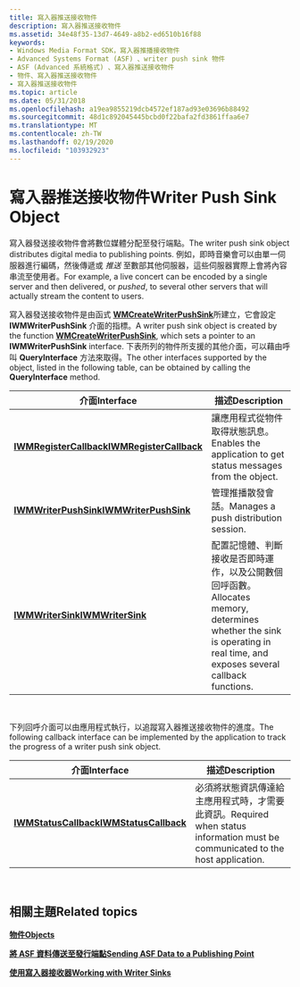 ```yaml
---
title: 寫入器推送接收物件
description: 寫入器推送接收物件
ms.assetid: 34e48f35-13d7-4649-a8b2-ed6510b16f88
keywords:
- Windows Media Format SDK，寫入器推播接收物件
- Advanced Systems Format (ASF) 、writer push sink 物件
- ASF (Advanced 系統格式) 、寫入器推送接收物件
- 物件、寫入器推送接收物件
- 寫入器推送接收物件
ms.topic: article
ms.date: 05/31/2018
ms.openlocfilehash: a19ea9855219dcb4572ef187ad93e03696b88492
ms.sourcegitcommit: 48d1c892045445bcbd0f22bafa2fd3861ffaa6e7
ms.translationtype: MT
ms.contentlocale: zh-TW
ms.lasthandoff: 02/19/2020
ms.locfileid: "103932923"
---
```

# <a name="writer-push-sink-object"></a><span data-ttu-id="91a1e-108">寫入器推送接收物件</span><span class="sxs-lookup"><span data-stu-id="91a1e-108">Writer Push Sink Object</span></span>

<span data-ttu-id="91a1e-109">寫入器發送接收物件會將數位媒體分配至發行端點。</span><span class="sxs-lookup"><span data-stu-id="91a1e-109">The writer push sink object distributes digital media to publishing points.</span></span> <span data-ttu-id="91a1e-110">例如，即時音樂會可以由單一伺服器進行編碼，然後傳遞或 *推送* 至數部其他伺服器，這些伺服器實際上會將內容串流至使用者。</span><span class="sxs-lookup"><span data-stu-id="91a1e-110">For example, a live concert can be encoded by a single server and then delivered, or *pushed*, to several other servers that will actually stream the content to users.</span></span>

<span data-ttu-id="91a1e-111">寫入器發送接收物件是由函式 [**WMCreateWriterPushSink**](/previous-versions/windows/desktop/api/Wmsdkidl/nf-wmsdkidl-wmcreatewriterpushsink)所建立，它會設定 **IWMWriterPushSink** 介面的指標。</span><span class="sxs-lookup"><span data-stu-id="91a1e-111">A writer push sink object is created by the function [**WMCreateWriterPushSink**](/previous-versions/windows/desktop/api/Wmsdkidl/nf-wmsdkidl-wmcreatewriterpushsink), which sets a pointer to an **IWMWriterPushSink** interface.</span></span> <span data-ttu-id="91a1e-112">下表所列的物件所支援的其他介面，可以藉由呼叫 **QueryInterface** 方法來取得。</span><span class="sxs-lookup"><span data-stu-id="91a1e-112">The other interfaces supported by the object, listed in the following table, can be obtained by calling the **QueryInterface** method.</span></span>



| <span data-ttu-id="91a1e-113">介面</span><span class="sxs-lookup"><span data-stu-id="91a1e-113">Interface</span></span>                                          | <span data-ttu-id="91a1e-114">描述</span><span class="sxs-lookup"><span data-stu-id="91a1e-114">Description</span></span>                                                                                                      |
|----------------------------------------------------|------------------------------------------------------------------------------------------------------------------|
| [<span data-ttu-id="91a1e-115">**IWMRegisterCallback**</span><span class="sxs-lookup"><span data-stu-id="91a1e-115">**IWMRegisterCallback**</span></span>](/previous-versions/windows/desktop/api/wmsdkidl/nn-wmsdkidl-iwmregistercallback) | <span data-ttu-id="91a1e-116">讓應用程式從物件取得狀態訊息。</span><span class="sxs-lookup"><span data-stu-id="91a1e-116">Enables the application to get status messages from the object.</span></span>                                                  |
| [<span data-ttu-id="91a1e-117">**IWMWriterPushSink**</span><span class="sxs-lookup"><span data-stu-id="91a1e-117">**IWMWriterPushSink**</span></span>](/previous-versions/windows/desktop/api/wmsdkidl/nn-wmsdkidl-iwmwriterpushsink)     | <span data-ttu-id="91a1e-118">管理推播散發會話。</span><span class="sxs-lookup"><span data-stu-id="91a1e-118">Manages a push distribution session.</span></span>                                                                             |
| [<span data-ttu-id="91a1e-119">**IWMWriterSink**</span><span class="sxs-lookup"><span data-stu-id="91a1e-119">**IWMWriterSink**</span></span>](/previous-versions/windows/desktop/api/wmsdkidl/nn-wmsdkidl-iwmwritersink)             | <span data-ttu-id="91a1e-120">配置記憶體、判斷接收是否即時運作，以及公開數個回呼函數。</span><span class="sxs-lookup"><span data-stu-id="91a1e-120">Allocates memory, determines whether the sink is operating in real time, and exposes several callback functions.</span></span> |



 

<span data-ttu-id="91a1e-121">下列回呼介面可以由應用程式執行，以追蹤寫入器推送接收物件的進度。</span><span class="sxs-lookup"><span data-stu-id="91a1e-121">The following callback interface can be implemented by the application to track the progress of a writer push sink object.</span></span>



| <span data-ttu-id="91a1e-122">介面</span><span class="sxs-lookup"><span data-stu-id="91a1e-122">Interface</span></span>                                      | <span data-ttu-id="91a1e-123">描述</span><span class="sxs-lookup"><span data-stu-id="91a1e-123">Description</span></span>                                                                    |
|------------------------------------------------|--------------------------------------------------------------------------------|
| [<span data-ttu-id="91a1e-124">**IWMStatusCallback**</span><span class="sxs-lookup"><span data-stu-id="91a1e-124">**IWMStatusCallback**</span></span>](/previous-versions/windows/desktop/api/wmsdkidl/nn-wmsdkidl-iwmstatuscallback) | <span data-ttu-id="91a1e-125">必須將狀態資訊傳達給主應用程式時，才需要此資訊。</span><span class="sxs-lookup"><span data-stu-id="91a1e-125">Required when status information must be communicated to the host application.</span></span> |



 

## <a name="related-topics"></a><span data-ttu-id="91a1e-126">相關主題</span><span class="sxs-lookup"><span data-stu-id="91a1e-126">Related topics</span></span>

<dl> <dt>

[<span data-ttu-id="91a1e-127">**物件**</span><span class="sxs-lookup"><span data-stu-id="91a1e-127">**Objects**</span></span>](objects.md)
</dt> <dt>

[<span data-ttu-id="91a1e-128">**將 ASF 資料傳送至發行端點**</span><span class="sxs-lookup"><span data-stu-id="91a1e-128">**Sending ASF Data to a Publishing Point**</span></span>](sending-asf-data-to-a-publishing-point.md)
</dt> <dt>

[<span data-ttu-id="91a1e-129">**使用寫入器接收器**</span><span class="sxs-lookup"><span data-stu-id="91a1e-129">**Working with Writer Sinks**</span></span>](working-with-writer-sinks.md)
</dt> </dl>

 

 




